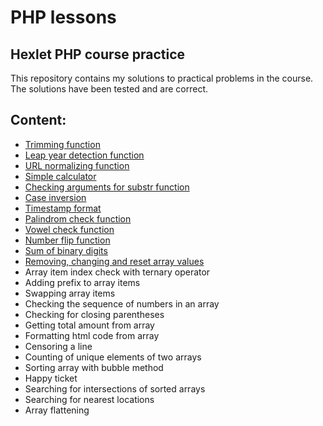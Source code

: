 # PHP lessons
## Hexlet PHP course practice
This repository contains my solutions to practical problems in the course. The solutions have been tested and are correct.

## Content:
- <a href="https://github.com/xelvhk/php-lessons/blob/main/1-Trimming-function.php">Trimming function</a>
- <a href="https://github.com/xelvhk/php-lessons/blob/main/2-Leap-year-detection-function.php">Leap year detection function</a>
- <a href="https://github.com/xelvhk/php-lessons/blob/main/3-URL-normalizing-function.php">URL normalizing function</a>
- <a href="https://github.com/xelvhk/php-lessons/blob/main/4-Simple-calculator.php">Simple calculator</a>
- <a href="https://github.com/xelvhk/php-lessons/blob/main/5-Checking-arguments-for-substr-function.php">Checking arguments for substr function</a>
- <a href="https://github.com/xelvhk/php-lessons/blob/main/6-Case-inversion.php"> Сase inversion</a>
- <a href="https://github.com/xelvhk/php-lessons/blob/main/7-Timestamp-format.php">Timestamp format</a>
- <a href="https://github.com/xelvhk/php-lessons/blob/main/8-Palindrom-check-function.php">Palindrom check function</a>
- <a href="https://github.com/xelvhk/php-lessons/blob/main/9-Vowel-check-function.php">Vowel check function</a>
- <a href="https://github.com/xelvhk/php-lessons/blob/main/10-Number-flip-function.php">Number flip function</a>
- <a href="https://github.com/xelvhk/php-lessons/blob/main/11-Sum-of-binary-digits.php">Sum of binary digits</a>
- <a href="https://github.com/xelvhk/php-lessons/blob/main/12-Removing-changing-and-reset-array-values.php">Removing, changing and reset array values</a>
- Array item index check with ternary operator
- Adding prefix to array items
- Swapping array items
- Checking the sequence of numbers in an array
- Сhecking for closing parentheses
- Getting total amount from array
- Formatting html code from array
- Censoring a line
- Counting of unique elements of two arrays
- Sorting array with bubble method
- Happy ticket
- Searching for intersections of sorted arrays
- Searching for nearest locations
- Array flattening
